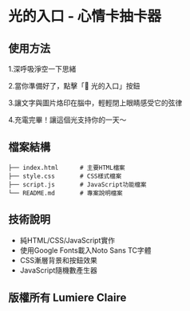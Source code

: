 # 光的入口 - 心情卡抽卡器



## 使用方法

1.深呼吸淨空一下思緒

2.當你準備好了，點擊「💜 光的入口」按鈕

3.讓文字與圖片烙印在腦中，輕輕閉上眼睛感受它的弦律

4.充電完畢！讓這個光支持你的一天～

## 檔案結構

```
├── index.html      # 主要HTML檔案
├── style.css       # CSS樣式檔案
├── script.js       # JavaScript功能檔案
└── README.md       # 專案說明檔案
```



## 技術說明

- 純HTML/CSS/JavaScript實作
- 使用Google Fonts載入Noto Sans TC字體
- CSS漸層背景和按鈕效果
- JavaScript隨機數產生器

## 版權所有 Lumiere Claire



